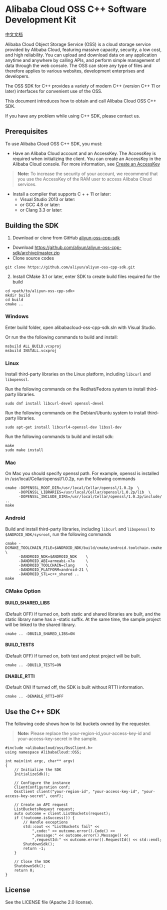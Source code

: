 # Alibaba Cloud OSS C++ Software Development Kit
[中文文档](./README_zh.md)

Alibaba Cloud Object Storage Service (OSS) is a cloud storage service provided by Alibaba Cloud, featuring massive capacity, security, a low cost, and high reliability. You can upload and download data on any application anytime and anywhere by calling APIs, and perform simple management of data through the web console. The OSS can store any type of files and therefore applies to various websites, development enterprises and developers.

The OSS SDK for C++ provides a variety of modern C++ (version C++ 11 or later) interfaces for convenient use of the OSS.

This document introduces how to obtain and call Alibaba Cloud OSS C++ SDK.

If you have any problem while using C++ SDK, please contact us.


## Prerequisites

To use Alibaba Cloud OSS C++ SDK, you must:

* Have an Alibaba Cloud account and an AccessKey. The AccessKey is required when initializing the client. You can create an AccessKey in the Alibaba Cloud console. For more information, see [Create an AccessKey](https://usercenter.console.aliyun.com/?spm=5176.doc52740.2.3.QKZk8w#/manage/ak)

> **Note:** To increase the security of your account, we recommend that you use the AccessKey of the RAM user to access Alibaba Cloud services.


* Install a compiler that supports C + + 11 or later:
	* Visual Studio 2013 or later:
	* or GCC 4.8 or later:
	* or Clang 3.3 or later:

## Building the SDK

1. Download or clone from GitHub [aliyun-oss-cpp-sdk](https://github.com/aliyun/aliyun-oss-cpp-sdk)

* Download https://github.com/aliyun/aliyun-oss-cpp-sdk/archive/master.zip
* Clone source codes

```
git clone https://github.com/aliyun/aliyun-oss-cpp-sdk.git
```

2. Install CMake 3.1 or later, enter SDK to create build files required for the build

```
cd <path/to/aliyun-oss-cpp-sdk>
mkdir build
cd build
cmake ..
```

### Windows

Enter build folder, open alibabacloud-oss-cpp-sdk.sln with Visual Studio.

Or run the the following commands to build and install:

```
msbuild ALL_BUILD.vcxproj
msbuild INSTALL.vcxproj
```

### Linux

Install third-party libraries on the Linux platform, including `libcurl` and `libopenssl`.

Run the following commands on the Redhat/Fedora system to install third-party libraries.
```
sudo dnf install libcurl-devel openssl-devel
```

Run the following commands on the Debian/Ubuntu system to install third-party libraries.
```
sudo apt-get install libcurl4-openssl-dev libssl-dev
```

Run the following commands to build and install sdk:
```
make
sudo make install
```

### Mac
On Mac you should specify openssl path. For example, openssl is installed in /usr/local/Cellar/openssl/1.0.2p, run the following commands
```
cmake -DOPENSSL_ROOT_DIR=/usr/local/Cellar/openssl/1.0.2p  \
      -DOPENSSL_LIBRARIES=/usr/local/Cellar/openssl/1.0.2p/lib  \
      -DOPENSSL_INCLUDE_DIRS=/usr/local/Cellar/openssl/1.0.2p/include/ ..
make
```

### Android
Build and install third-party libraries, including `libcurl` and `libopenssl` to `$ANDROID_NDK/sysroot`, run the following commands
```
cmake -DCMAKE_TOOLCHAIN_FILE=$ANDROID_NDK/build/cmake/android.toolchain.cmake  \
      -DANDROID_NDK=$ANDROID_NDK    \
      -DANDROID_ABI=armeabi-v7a     \
      -DANDROID_TOOLCHAIN=clang     \
      -DANDROID_PLATFORM=android-21 \
      -DANDROID_STL=c++_shared ..
make
```

### CMake Option

#### BUILD_SHARED_LIBS
(Default OFF) If turned on, both static and shared libraries are built, and the static library name has a -static suffix. At the same time, the sample project will be linked to the shared library.
```
cmake .. -DBUILD_SHARED_LIBS=ON
```

#### BUILD_TESTS
(Default OFF) If turned on, both test and ptest project will be built.
```
cmake .. -DBUILD_TESTS=ON
```

#### ENABLE_RTTI
(Default ON) If turned off, the SDK is built without RTTI information.
```
cmake .. -DENABLE_RTTI=OFF
```

## Use the C++ SDK

The following code shows how to list buckets owned by the requester. 

> **Note:** Please replace the your-region-id,your-access-key-id and your-access-key-secret in the sample.

```
#include <alibabacloud/oss/OssClient.h>
using namespace AlibabaCloud::OSS;

int main(int argc, char** argv)
{
    // Initialize the SDK
    InitializeSdk();

    // Configure the instance
    ClientConfiguration conf;
    OssClient client("your-region-id", "your-access-key-id", "your-access-key-secret", conf);

    // Create an API request
    ListBucketsRequest request;
    auto outcome = client.ListBuckets(request);
    if (!outcome.isSuccess()) {
        // Handle exceptions
        std::cout << "ListBuckets fail" <<
            ",code:" << outcome.error().Code() <<
            ",message:" << outcome.error().Message() <<
            ",requestId:" << outcome.error().RequestId() << std::endl;
        ShutdownSdk();
        return -1;
    }

    // Close the SDK
    ShutdownSdk();
    return 0;
}
```

## License
See the LICENSE file (Apache 2.0 license).




